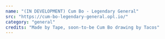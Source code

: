 ```yaml
---
name: "(IN DEVELOPMENT) Cum Bo - Legendary General"
src: "https://cum-bo-legendary-general.opl.io/"
category: "general"
credits: "Made by Tape, soon-to-be Cum Bo drawing by Tacos"
---
```

